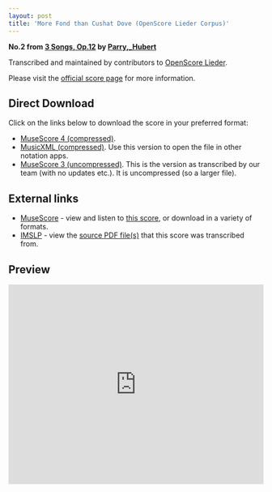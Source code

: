 ```yaml
---
layout: post
title: 'More Fond than Cushat Dove (OpenScore Lieder Corpus)'
---
```


__No.2 from [3 Songs, Op.12](https://fourscoreandmore.org/openscore/lieder/Parry%2C_Hubert/3_Songs%2C_Op.12/) by [Parry,_Hubert](https://fourscoreandmore.org/openscore/lieder/Parry%2C_Hubert)__

Transcribed and maintained by contributors to [OpenScore Lieder].

Please visit the [official score page] for more information.

[official score page]: https://musescore.com/openscore-lieder-corpus/scores/6434317
[OpenScore Lieder]: https://musescore.com/openscore-lieder-corpus

## Direct Download

Click on the links below to download the score in your preferred format:
- [MuseScore 4 (compressed)](https://fourscoreandmore.org/openscore/lieder/Parry%2C_Hubert/3_Songs%2C_Op.12/2_More_Fond_than_Cushat_Dove.mscz).
- [MusicXML (compressed)](https://fourscoreandmore.org/openscore/lieder/Parry%2C_Hubert/3_Songs%2C_Op.12/2_More_Fond_than_Cushat_Dove.mxl). Use this version to open the file in other notation apps.
- [MuseScore 3 (uncompressed)](https://raw.githubusercontent.com/OpenScore/Lieder/refs/heads/main/scores/Parry%2C_Hubert/3_Songs%2C_Op.12/2_More_Fond_than_Cushat_Dove/lc6434317.mscx). This is the version as transcribed by our team (with no updates etc.). It is uncompressed (so a larger file).

## External links

- [MuseScore] - view and listen to [this score][MuseScore], or download in a variety of formats.
- [IMSLP] - view the [source PDF file(s)][IMSLP] that this score was transcribed from.

[MuseScore]: https://musescore.com/score/6434317
[IMSLP]: https://imslp.org/wiki/Special:ReverseLookup/656649

## Preview

<iframe width="100%" height="394" src="https://musescore.com/openscore-lieder-corpus/scores/6434317/embed" frameborder="0" allowfullscreen allow="autoplay; fullscreen"></iframe>
